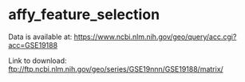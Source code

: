 # affy_feature_selection


Data is available at: https://www.ncbi.nlm.nih.gov/geo/query/acc.cgi?acc=GSE19188

Link to download: ftp://ftp.ncbi.nlm.nih.gov/geo/series/GSE19nnn/GSE19188/matrix/
